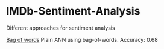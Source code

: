 # IMDb-Sentiment-Analysis
Different approaches for sentiment analysis

[Bag of words](https://github.com/abnan/IMDb-Sentiment-Analysis/tree/master/1.%20Bag%20of%20words) Plain ANN using bag-of-words. Accuracy: 0.68